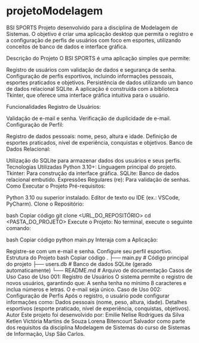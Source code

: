 # projetoModelagem
BSI SPORTS
Projeto desenvolvido para a disciplina de Modelagem de Sistemas. O objetivo é criar uma aplicação desktop que permita o registro e a configuração de perfis de usuários com foco em esportes, utilizando conceitos de banco de dados e interface gráfica.

Descrição do Projeto
O BSI SPORTS é uma aplicação simples que permite:

Registro de usuários com validação de dados e segurança de senha.
Configuração de perfis esportivos, incluindo informações pessoais, esportes praticados e objetivos.
Persistência de dados utilizando um banco de dados relacional SQLite.
A aplicação é construída com a biblioteca Tkinter, que oferece uma interface gráfica intuitiva para o usuário.

Funcionalidades
Registro de Usuários:

Validação de e-mail e senha.
Verificação de duplicidade de e-mail.
Configuração de Perfil:

Registro de dados pessoais: nome, peso, altura e idade.
Definição de esportes praticados, nível de experiência, conquistas e objetivos.
Banco de Dados Relacional:

Utilização do SQLite para armazenar dados dos usuários e seus perfis.
Tecnologias Utilizadas
Python 3.10+: Linguagem principal do projeto.
Tkinter: Para construção da interface gráfica.
SQLite: Banco de dados relacional embutido.
Expressões Regulares (re): Para validação de senhas.
Como Executar o Projeto
Pré-requisitos:

Python 3.10 ou superior instalado.
Editor de texto ou IDE (ex.: VSCode, PyCharm).
Clone o Repositório:

bash
Copiar código
git clone <URL_DO_REPOSITÓRIO>
cd <PASTA_DO_PROJETO>
Execute o Projeto:
No terminal, execute o seguinte comando:

bash
Copiar código
python main.py
Interaja com a Aplicação:

Registre-se com um e-mail e senha.
Configure seu perfil esportivo.
Estrutura do Projeto
bash
Copiar código
.
├── main.py       # Código principal do projeto
├── users.db      # Banco de dados SQLite (gerado automaticamente)
└── README.md     # Arquivo de documentação
Casos de Uso
Caso de Uso 001: Registro de Usuários
O sistema permite o registro de novos usuários, garantindo que:
A senha tenha no mínimo 8 caracteres e inclua números e letras.
O e-mail seja único.
Caso de Uso 002: Configuração de Perfis
Após o registro, o usuário pode configurar informações como:
Dados pessoais (nome, peso, altura, idade).
Detalhes esportivos (esporte praticado, nível de experiência, conquistas, objetivos).
Autor
Este projeto foi desenvolvido por:
Emilie Nelise Rodrigues da Silva
Ketlen Victória Martins de Souza
Lorena Bitencourt Salvador
como parte dos requisitos da disciplina Modelagem de Sistemas do curso de Sistemas de Informação, Usp São Carlos.

